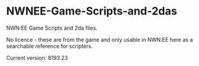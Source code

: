 # NWNEE-Game-Scripts-and-2das
 NWN:EE Game Scripts and 2da files.
 
 No licence - these are from the game and only usable in NWN:EE here as a searchable reference for scripters.
 
 Current version: 8193.23
